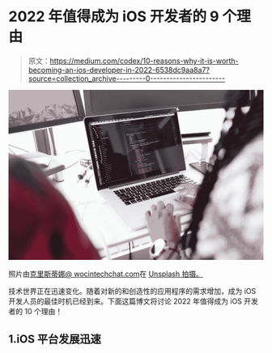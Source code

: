 # 2022 年值得成为 iOS 开发者的 9 个理由

> 原文：<https://medium.com/codex/10-reasons-why-it-is-worth-becoming-an-ios-developer-in-2022-6538dc9aa8a7?source=collection_archive---------0----------------------->

![](img/4b3d3dd8dfa2907b819183024eb21a59.png)

照片由[克里斯蒂娜@ wocintechchat.com](https://unsplash.com/@wocintechchat)在 [Unsplash 拍摄。](https://unsplash.com)

技术世界正在迅速变化。随着对新的和创造性的应用程序的需求增加，成为 iOS 开发人员的最佳时机已经到来。下面这篇博文将讨论 2022 年值得成为 iOS 开发者的 10 个理由！

## 1.iOS 平台发展迅速